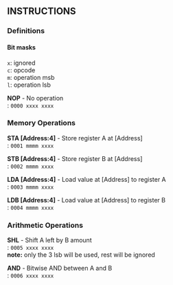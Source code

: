 


## INSTRUCTIONS

### Definitions

#### Bit masks

`x`: ignored  
`c`: opcode  
`m`: operation msb  
`l`: operation lsb  

**NOP** - No operation  
  :   `0000 xxxx xxxx`  

### Memory Operations  

**STA [Address:4]** - Store register A at [Address]  
  :   `0001 mmmm xxxx`  

**STB [Address:4]** - Store register B at [Address]  
  :   `0002 mmmm xxxx`  

**LDA [Address:4]** - Load value at [Address] to register A  
  :   `0003 mmmm xxxx`  

**LDB [Address:4]** - Load value at [Address] to register B  
  :   `0004 mmmm xxxx`  

### Arithmetic Operations  

**SHL** - Shift A left by B amount  
  :   `0005 xxxx xxxx`   
  **note:** only the 3 lsb will be used, rest will be ignored  

**AND** - Bitwise AND between A and B  
  :   `0006 xxxx xxxx`  

